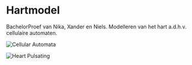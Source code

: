 # Hartmodel
BachelorProef van Nika, Xander en Niels. Modelleren van het hart a.d.h.v. cellulaire automaten.

![Cellular Automata](https://media1.giphy.com/media/PnCpxbpsZSzlmoONqG/giphy.gif)

![Heart Pulsating](https://media4.giphy.com/media/qB4QH9teEJNIzQCHBk/giphy.gif)

